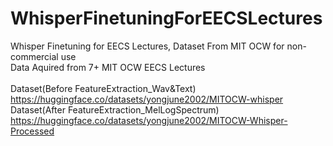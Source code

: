 # WhisperFinetuningForEECSLectures
Whisper Finetuning for EECS Lectures, Dataset From MIT OCW for non-commercial use\
Data Aquired from 7+ MIT OCW EECS Lectures\
\
Dataset(Before FeatureExtraction_Wav&Text)\
https://huggingface.co/datasets/yongjune2002/MITOCW-whisper
\
Dataset(After FeatureExtraction_MelLogSpectrum)\
https://huggingface.co/datasets/yongjune2002/MITOCW-Whisper-Processed
